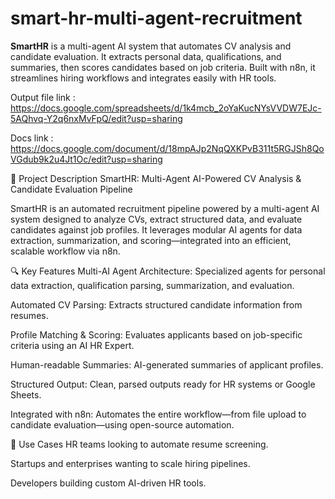 # smart-hr-multi-agent-recruitment
**SmartHR** is a multi-agent AI system that automates CV analysis and candidate evaluation. It extracts personal data, qualifications, and summaries, then scores candidates based on job criteria. Built with n8n, it streamlines hiring workflows and integrates easily with HR tools.

Output file link : https://docs.google.com/spreadsheets/d/1k4mcb_2oYaKucNYsVVDW7EJc-5AQhvq-Y2q6nxMvFpQ/edit?usp=sharing

Docs link : https://docs.google.com/document/d/18mpAJp2NqQXKPvB311t5RGJSh8QoVGdub9k2u4Jt1Oc/edit?usp=sharing


📄 Project Description
SmartHR: Multi-Agent AI-Powered CV Analysis & Candidate Evaluation Pipeline

SmartHR is an automated recruitment pipeline powered by a multi-agent AI system designed to analyze CVs, extract structured data, and evaluate candidates against job profiles. It leverages modular AI agents for data extraction, summarization, and scoring—integrated into an efficient, scalable workflow via n8n.

🔍 Key Features
Multi-AI Agent Architecture: Specialized agents for personal data extraction, qualification parsing, summarization, and evaluation.

Automated CV Parsing: Extracts structured candidate information from resumes.

Profile Matching & Scoring: Evaluates applicants based on job-specific criteria using an AI HR Expert.

Human-readable Summaries: AI-generated summaries of applicant profiles.

Structured Output: Clean, parsed outputs ready for HR systems or Google Sheets.

Integrated with n8n: Automates the entire workflow—from file upload to candidate evaluation—using open-source automation.

📌 Use Cases
HR teams looking to automate resume screening.

Startups and enterprises wanting to scale hiring pipelines.

Developers building custom AI-driven HR tools.
